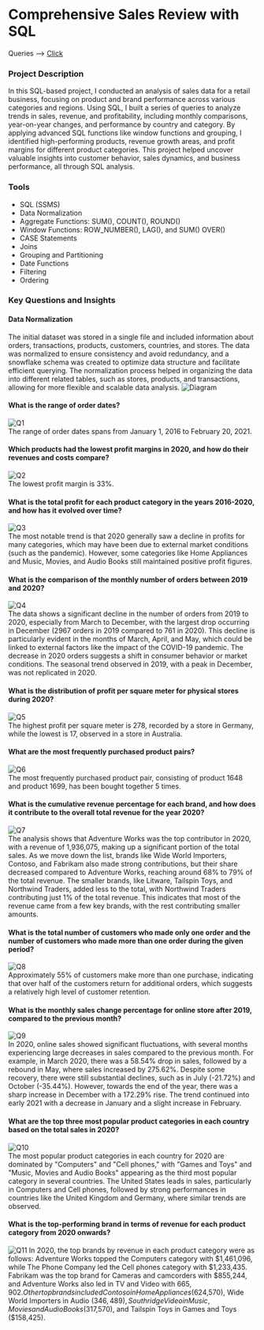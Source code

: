 # Comprehensive Sales Review with SQL
Queries --> [Click](https://github.com/ilonakandela/projects/blob/main/Comprehensive%20Sales%20Review%20with%20SQL/Comprehensive%20Sales%20Review%20with%20SQL.sql)

### Project Description
In this SQL-based project, I conducted an analysis of sales data for a retail business, focusing on product and brand performance across various categories and regions. Using SQL, I built a series of queries to analyze trends in sales, revenue, and profitability, including monthly comparisons, year-on-year changes, and performance by country and category. By applying advanced SQL functions like window functions and grouping, I identified high-performing products, revenue growth areas, and profit margins for different product categories. This project helped uncover valuable insights into customer behavior, sales dynamics, and business performance, all through SQL analysis.

### Tools
- SQL (SSMS)
- Data Normalization
- Aggregate Functions: SUM(), COUNT(), ROUND()
- Window Functions: ROW_NUMBER(), LAG(), and SUM() OVER()
- CASE Statements
- Joins
- Grouping and Partitioning
- Date Functions
- Filtering
- Ordering

### Key Questions and Insights
#### Data Normalization
The initial dataset was stored in a single file and included information about orders, transactions, products, customers, countries, and stores. The data was normalized to ensure consistency and avoid redundancy, and a snowflake schema was created to optimize data structure and facilitate efficient querying. The normalization process helped in organizing the data into different related tables, such as stores, products, and transactions, allowing for more flexible and scalable data analysis.
![Diagram](https://github.com/ilonakandela/projects/blob/main/Comprehensive%20Sales%20Review%20with%20SQL/img/DB%20diagram.png)

#### What is the range of order dates?
![Q1](https://github.com/ilonakandela/projects/blob/main/Comprehensive%20Sales%20Review%20with%20SQL/img/Q1.png) <br>
The range of order dates spans from January 1, 2016 to February 20, 2021.

#### Which products had the lowest profit margins in 2020, and how do their revenues and costs compare?
![Q2](https://github.com/ilonakandela/projects/blob/main/Comprehensive%20Sales%20Review%20with%20SQL/img/Q2.png) <br>
The lowest profit margin is 33%.

#### What is the total profit for each product category in the years 2016-2020, and how has it evolved over time?
![Q3](https://github.com/ilonakandela/projects/blob/main/Comprehensive%20Sales%20Review%20with%20SQL/img/Q3.png) <br>
The most notable trend is that 2020 generally saw a decline in profits for many categories, which may have been due to external market conditions (such as the pandemic). However, some categories like Home Appliances and Music, Movies, and Audio Books still maintained positive profit figures.

#### What is the comparison of the monthly number of orders between 2019 and 2020?
![Q4](https://github.com/ilonakandela/projects/blob/main/Comprehensive%20Sales%20Review%20with%20SQL/img/Q4.png) <br>
The data shows a significant decline in the number of orders from 2019 to 2020, especially from March to December, with the largest drop occurring in December (2967 orders in 2019 compared to 761 in 2020). This decline is particularly evident in the months of March, April, and May, which could be linked to external factors like the impact of the COVID-19 pandemic. The decrease in 2020 orders suggests a shift in consumer behavior or market conditions. The seasonal trend observed in 2019, with a peak in December, was not replicated in 2020.

#### What is the distribution of profit per square meter for physical stores during 2020?
![Q5](https://github.com/ilonakandela/projects/blob/main/Comprehensive%20Sales%20Review%20with%20SQL/img/Q5.png) <br>
The highest profit per square meter is 278, recorded by a store in Germany, while the lowest is 17, observed in a store in Australia. 

#### What are the most frequently purchased product pairs?
![Q6](https://github.com/ilonakandela/projects/blob/main/Comprehensive%20Sales%20Review%20with%20SQL/img/Q6.png) <br>
The most frequently purchased product pair, consisting of product 1648 and product 1699, has been bought together 5 times.

#### What is the cumulative revenue percentage for each brand, and how does it contribute to the overall total revenue for the year 2020?
![Q7](https://github.com/ilonakandela/projects/blob/main/Comprehensive%20Sales%20Review%20with%20SQL/img/Q7.png) <br>
The analysis shows that Adventure Works was the top contributor in 2020, with a revenue of 1,936,075, making up a significant portion of the total sales. As we move down the list, brands like Wide World Importers, Contoso, and Fabrikam also made strong contributions, but their share decreased compared to Adventure Works, reaching around 68% to 79% of the total revenue. The smaller brands, like Litware, Tailspin Toys, and Northwind Traders, added less to the total, with Northwind Traders contributing just 1% of the total revenue. This indicates that most of the revenue came from a few key brands, with the rest contributing smaller amounts.

#### What is the total number of customers who made only one order and the number of customers who made more than one order during the given period?
![Q8](https://github.com/ilonakandela/projects/blob/main/Comprehensive%20Sales%20Review%20with%20SQL/img/Q8.png) <br>
Approximately 55% of customers make more than one purchase, indicating that over half of the customers return for additional orders, which suggests a relatively high level of customer retention.

#### What is the monthly sales change percentage for online store after 2019, compared to the previous month?
![Q9](https://github.com/ilonakandela/projects/blob/main/Comprehensive%20Sales%20Review%20with%20SQL/img/Q9.png) <br>
In 2020, online sales showed significant fluctuations, with several months experiencing large decreases in sales compared to the previous month. For example, in March 2020, there was a 58.54% drop in sales, followed by a rebound in May, where sales increased by 275.62%. Despite some recovery, there were still substantial declines, such as in July (-21.72%) and October (-35.44%). However, towards the end of the year, there was a sharp increase in December with a 172.29% rise. The trend continued into early 2021 with a decrease in January and a slight increase in February.

#### What are the top three most popular product categories in each country based on the total sales in 2020?
![Q10](https://github.com/ilonakandela/projects/blob/main/Comprehensive%20Sales%20Review%20with%20SQL/img/Q10.png) <br>
The most popular product categories in each country for 2020 are dominated by "Computers" and "Cell phones," with "Games and Toys" and "Music, Movies and Audio Books" appearing as the third most popular category in several countries. The United States leads in sales, particularly in Computers and Cell phones, followed by strong performances in countries like the United Kingdom and Germany, where similar trends are observed.

#### What is the top-performing brand in terms of revenue for each product category from 2020 onwards?
![Q11](https://github.com/ilonakandela/projects/blob/main/Comprehensive%20Sales%20Review%20with%20SQL/img/Q11.png)
In 2020, the top brands by revenue in each product category were as follows: Adventure Works topped the Computers category with $1,461,096, while The Phone Company led the Cell phones category with $1,233,435. Fabrikam was the top brand for Cameras and camcorders with $855,244, and Adventure Works also led in TV and Video with $665,902. Other top brands included Contoso in Home Appliances ($624,570), Wide World Importers in Audio ($346,489), Southridge Video in Music, Movies and Audio Books ($317,570), and Tailspin Toys in Games and Toys ($158,425).
